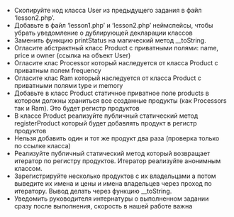 - Скопируйте код класса User из предыдущего задания в файл ‘lesson2.php’.
- Добавьте в файл ‘lesson1.php’ и ‘lesson2.php’ неймспейсы, чтобы убрать уведомление о дублирующей декларации классов
- Заменить функцию printStatus на магический метод  __toString.
- Огласите абстрактный класс Product с приватными полями: name, price и owner (ссылка на объект User)
- Огласите клас Processor который наследуется от класса Product с приватным полем frequency
- Огласите клас Ram который наследуется от класса Product с приватными полями type и memory
- Добавьте в класс Product статичное приватное поле products в котором должны храниться все созданные продукты (как Processors так и Ram). Это будет регистр продуктов
- В классе Product реализуйте публичный статический метод registerProduct который будет добавлять продукт в регистр продуктов
- Нельзя добавить один и тот же продукт два раза (проверка только по ссылке класса)
- Реализуйте публичный статический метод который возвращает итератор по регистру продуктов. Итератор реализуйте анонимным классом.
- Зарегистрируйте несколько продуктов c их владельцами а потом выведите их имена и цены и имена владельцев через проход по итератору. Вывод делать через функцию __toString.
- Уведомить руководителя интернатуры о выполненном задании сразу после выполнения, скорость в нашей работе важна